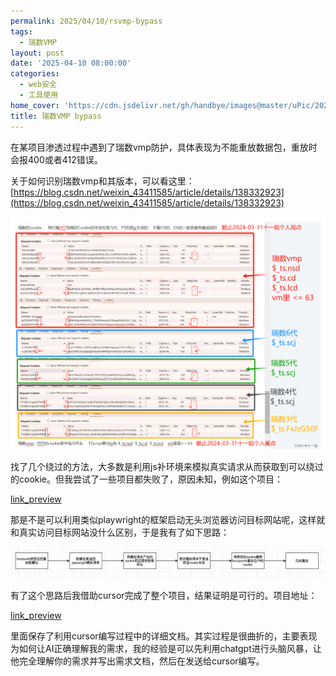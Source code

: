 ```yaml
---
permalink: 2025/04/10/rsvmp-bypass
tags:
  - 瑞数VMP
layout: post
date: '2025-04-10 08:00:00'
categories:
  - web安全
  - 工具使用
home_cover: 'https://cdn.jsdelivr.net/gh/handbye/images@master/uPic/2025/04/7NTLKb.png'
title: 瑞数VMP bypass
---
```


在某项目渗透过程中遇到了瑞数vmp防护，具体表现为不能重放数据包，重放时会报400或者412错误。


关于如何识别瑞数vmp和其版本，可以看这里：[https://blog.csdn.net/weixin_43411585/article/details/138332923](https://blog.csdn.net/weixin_43411585/article/details/138332923)


![image.png](../post_images/3cdb7b44191acae743c15ed8c6f55e1e.png)


找了几个绕过的方法，大多数是利用js补环境来模拟真实请求从而获取到可以绕过的cookie。但我尝试了一些项目都失败了，原因未知，例如这个项目：


[link_preview](https://github.com/pysunday/sdenv)


那是不是可以利用类似playwright的框架启动无头浏览器访问目标网站呢，这样就和真实访问目标网站没什么区别，于是我有了如下思路：


![image.png](../post_images/e69e7f9f058af0bd6854804718e47e3f.png)


有了这个思路后我借助cursor完成了整个项目，结果证明是可行的。项目地址：


[link_preview](https://github.com/handbye/RSVmpBypass)


里面保存了利用cursor编写过程中的详细文档。其实过程是很曲折的，主要表现为如何让AI正确理解我的需求，我的经验是可以先利用chatgpt进行头脑风暴，让他完全理解你的需求并写出需求文档，然后在发送给cursor编写。

